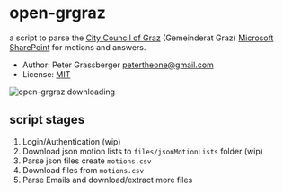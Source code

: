 open-grgraz
===========

a script to parse the [City Council of Graz](http://www.graz.at/cms/beitrag/10193600/4519286)
(Gemeinderat Graz) [Microsoft SharePoint](https://en.wikipedia.org/wiki/SharePoint)
for motions and answers.

 - Author: Peter Grassberger <petertheone@gmail.com>
 - License: [MIT](https://opensource.org/licenses/MIT)

![open-grgraz downloading](https://raw.github.com/PPOE/opengrgraz/master/open-grgraz.jpg "open-grgraz downloading (c) @stefan2904")

script stages
-------------

1. Login/Authentication (wip)
2. Download json motion lists to `files/jsonMotionLists` folder (wip)
3. Parse json files create `motions.csv`
4. Download files from `motions.csv`
5. Parse Emails and download/extract more files
